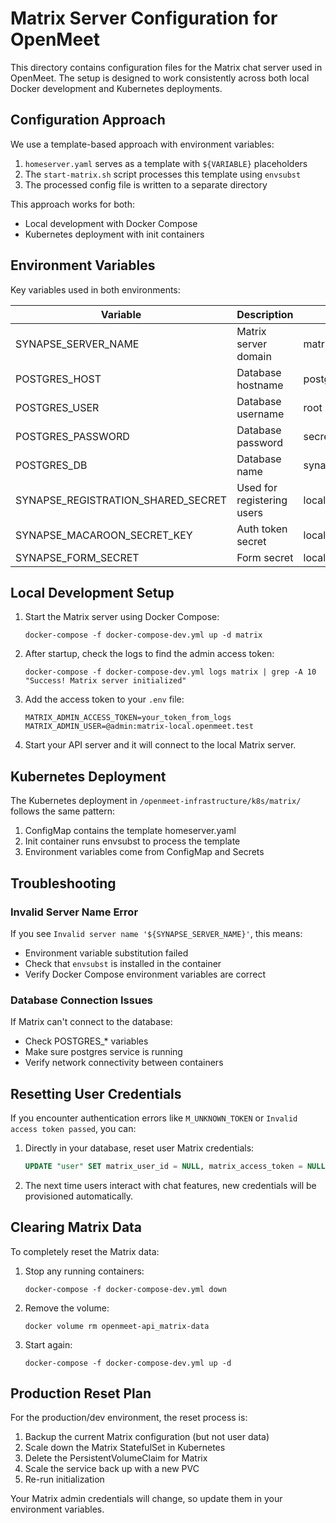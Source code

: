 # Matrix Server Configuration for OpenMeet

This directory contains configuration files for the Matrix chat server used in OpenMeet. The setup is designed to work consistently across both local Docker development and Kubernetes deployments.

## Configuration Approach

We use a template-based approach with environment variables:

1. `homeserver.yaml` serves as a template with `${VARIABLE}` placeholders
2. The `start-matrix.sh` script processes this template using `envsubst`
3. The processed config file is written to a separate directory

This approach works for both:
- Local development with Docker Compose
- Kubernetes deployment with init containers

## Environment Variables

Key variables used in both environments:

| Variable | Description | Default (Local) |
|----------|-------------|----------------|
| SYNAPSE_SERVER_NAME | Matrix server domain | matrix-local.openmeet.test |
| POSTGRES_HOST | Database hostname | postgres |
| POSTGRES_USER | Database username | root |
| POSTGRES_PASSWORD | Database password | secret |
| POSTGRES_DB | Database name | synapse |
| SYNAPSE_REGISTRATION_SHARED_SECRET | Used for registering users | local_test_registration_secret |
| SYNAPSE_MACAROON_SECRET_KEY | Auth token secret | local_dev_macaroon_secret_key |
| SYNAPSE_FORM_SECRET | Form secret | local_dev_form_secret |

## Local Development Setup

1. Start the Matrix server using Docker Compose:
   ```
   docker-compose -f docker-compose-dev.yml up -d matrix
   ```

2. After startup, check the logs to find the admin access token:
   ```
   docker-compose -f docker-compose-dev.yml logs matrix | grep -A 10 "Success! Matrix server initialized"
   ```

3. Add the access token to your `.env` file:
   ```
   MATRIX_ADMIN_ACCESS_TOKEN=your_token_from_logs
   MATRIX_ADMIN_USER=@admin:matrix-local.openmeet.test
   ```

4. Start your API server and it will connect to the local Matrix server.

## Kubernetes Deployment

The Kubernetes deployment in `/openmeet-infrastructure/k8s/matrix/` follows the same pattern:

1. ConfigMap contains the template homeserver.yaml
2. Init container runs envsubst to process the template 
3. Environment variables come from ConfigMap and Secrets

## Troubleshooting

### Invalid Server Name Error

If you see `Invalid server name '${SYNAPSE_SERVER_NAME}'`, this means:
- Environment variable substitution failed
- Check that `envsubst` is installed in the container
- Verify Docker Compose environment variables are correct

### Database Connection Issues

If Matrix can't connect to the database:
- Check POSTGRES_* variables  
- Make sure postgres service is running
- Verify network connectivity between containers

## Resetting User Credentials

If you encounter authentication errors like `M_UNKNOWN_TOKEN` or `Invalid access token passed`, you can:

1. Directly in your database, reset user Matrix credentials:
   ```sql
   UPDATE "user" SET matrix_user_id = NULL, matrix_access_token = NULL, matrix_device_id = NULL;
   ```

2. The next time users interact with chat features, new credentials will be provisioned automatically.

## Clearing Matrix Data

To completely reset the Matrix data:

1. Stop any running containers:
   ```
   docker-compose -f docker-compose-dev.yml down
   ```

2. Remove the volume:
   ```
   docker volume rm openmeet-api_matrix-data
   ```

3. Start again:
   ```
   docker-compose -f docker-compose-dev.yml up -d
   ```

## Production Reset Plan

For the production/dev environment, the reset process is:

1. Backup the current Matrix configuration (but not user data)
2. Scale down the Matrix StatefulSet in Kubernetes
3. Delete the PersistentVolumeClaim for Matrix
4. Scale the service back up with a new PVC
5. Re-run initialization

Your Matrix admin credentials will change, so update them in your environment variables.
